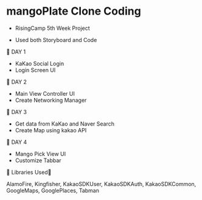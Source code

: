 # mangoPlate Clone Coding

* RisingCamp 5th Week Project

* Used both Storyboard and Code

🌱 DAY 1
- KaKao Social Login
- Login Screen UI

🌱 DAY 2
- Main View Controller UI 
- Create Networking Manager 

🌱 DAY 3 
- Get data from KaKao and Naver Search
- Create Map using kakao API

🌱 DAY 4
- Mango Pick View UI
- Customize Tabbar


🌼 Libraries Used🌼

AlamoFire, Kingfisher, KakaoSDKUser, KakaoSDKAuth, KakaoSDKCommon, GoogleMaps, GooglePlaces, Tabman
